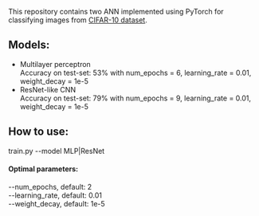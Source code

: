 This repository contains two ANN implemented using PyTorch for classifying images from [CIFAR-10 dataset](https://www.cs.toronto.edu/~kriz/cifar.html).
## Models:
- Multilayer perceptron
  <br>Accuracy on test-set: 53% with num_epochs = 6, learning_rate = 0.01, weight_decay = 1e-5
- ResNet-like CNN
<br>Accuracy on test-set: 79%  with num_epochs = 9, learning_rate = 0.01, weight_decay = 1e-5
## How to use:
train.py --model MLP|ResNet
#### Optimal parameters:
--num_epochs, default: 2<br>
--learning_rate, default: 0.01<br>
--weight_decay, default: 1e-5
